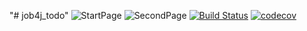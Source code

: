 "# job4j_todo" 
![StartPage](https://user-images.githubusercontent.com/33637891/86130833-71f33080-baed-11ea-8ee7-9fc369fa5a1a.png)
![SecondPage](https://user-images.githubusercontent.com/33637891/86130831-715a9a00-baed-11ea-857c-e00e26a20345.png)
[![Build Status](https://travis-ci.org/dmitrytishchenko/DTishchenko.svg?branch=master)](https://travis-ci.org/dmitrytishchenko/job4j_todo)
[![codecov](https://codecov.io/gh/dmitrytishchenko/DTishchenko/branch/master/graph/badge.svg)](https://codecov.io/gh/dmitrytishchenko/job4j_todo)
